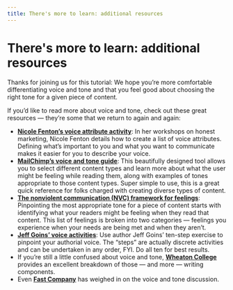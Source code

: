 ```yaml
---
title: There's more to learn: additional resources
---
```


# There's more to learn: additional resources

Thanks for joining us for this tutorial: We hope you’re more comfortable differentiating voice and tone and that you feel good about choosing the right tone for a given piece of content.

If you’d like to read more about voice and tone, check out these great resources — they’re some that we return to again and again:

* **[Nicole Fenton’s voice attribute activity](http://nicolefenton.com/honest-marketing/)**: In her workshops on honest marketing, Nicole Fenton details how to create a list of voice attributes. Defining what’s important to you and what you want to communicate makes it easier for you to describe your voice. 
* **[MailChimp’s voice and tone guide](http://voiceandtone.com/)**: This beautifully designed tool allows you to select different content types and learn more about what the user might be feeling while reading them, along with examples of tones appropriate to those content types. Super simple to use, this is a great quick reference for folks charged with creating diverse types of content.
* **[The nonviolent communication (NVC) framework for feelings](http://thrivinglifenvc.org/feelings)**: Pinpointing the most appropriate tone for a piece of content starts with identifying what your readers might be feeling when they read that content. This list of feelings is broken into two categories — feelings you experience when your needs are being met and when they aren’t. 
* **[Jeff Goins’ voice activities](http://goinswriter.com/writing-voice/)**: Use author Jeff Goins’ ten-step exercise to pinpoint your authorial voice. The “steps” are actually discrete activities and can be undertaken in any order, FYI. Do all ten for best results. 
* If you’re still a little confused about voice and tone, **[Wheaton College](http://www.wheaton.edu/Academics/Services/Writing-Center/Writing-Resources/Style-Diction-Tone-and-Voice)** provides an excellent breakdown of those — and more — writing components. 
* Even **[Fast Company](http://www.fastcompany.com/3029356/work-smart/the-best-examples-questions-and-guides-to-find-your-social-media-marketing-voice)** has weighed in on the voice and tone discussion.